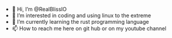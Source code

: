 - 👋 Hi, I’m @RealBlissIO
- 👀 I’m interested in coding and using linux to the extreme
- 🌱 I’m currently learning the rust programming language
- 📫 How to reach me here on git hub or on my youtube channel
